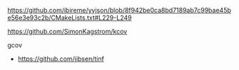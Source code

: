 https://github.com/ibireme/yyjson/blob/8f942be0ca8bd7189ab7c99bae45be56e3e93c2b/CMakeLists.txt#L229-L249

https://github.com/SimonKagstrom/kcov

gcov

- https://github.com/jibsen/tinf
